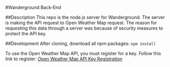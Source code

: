 #Wanderground Back-End

##Description
This repo is the node.js server for Wanderground. The server is making the API request to Open Weather Map request. The reason for requesting this data through a server was because of security measures to protect the API key.

##Development
After cloning, download all npm packages:
`npm install`

To use the Open Weather Map API, you must register for a key. Follow this link to register: [Open Weather Map API Key Registration](http://openweathermap.org/appid)

